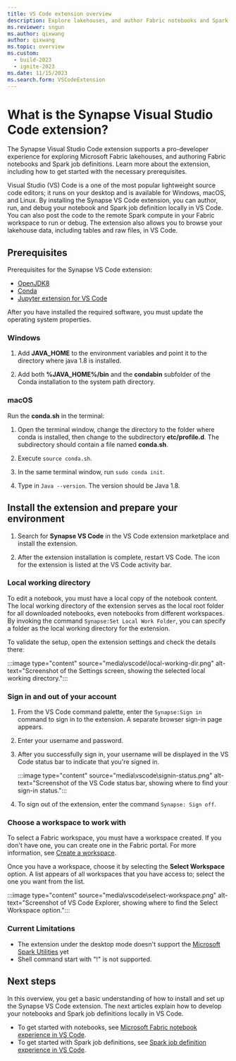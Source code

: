 ```yaml
---
title: VS Code extension overview
description: Explore lakehouses, and author Fabric notebooks and Spark job definitions with the Synapse VS Code extension. Learn about the prerequisites and installation.
ms.reviewer: sngun
ms.author: qixwang
author: qixwang
ms.topic: overview
ms.custom:
  - build-2023
  - ignite-2023
ms.date: 11/15/2023
ms.search.form: VSCodeExtension
---
```


# What is the Synapse Visual Studio Code extension?

The Synapse Visual Studio Code extension supports a pro-developer experience for exploring Microsoft Fabric lakehouses, and authoring Fabric notebooks and Spark job definitions. Learn more about the extension, including how to get started with the necessary prerequisites.

Visual Studio (VS) Code is a one of the most popular lightweight source code editors; it runs on your desktop and is available for Windows, macOS, and Linux. By installing the Synapse VS Code extension, you can author, run, and debug your notebook and Spark job definition locally in VS Code. You can also post the code to the remote Spark compute in your Fabric workspace to run or debug. The extension also allows you to browse your lakehouse data, including tables and raw files, in VS Code.

## Prerequisites

Prerequisites for the Synapse VS Code extension:

- [OpenJDK8](https://adoptium.net/temurin/releases/?version=8)
- [Conda](https://docs.conda.io/en/latest/miniconda.html)
- [Jupyter extension for VS Code](https://marketplace.visualstudio.com/items?itemName=ms-toolsai.jupyter)

After you have installed the required software, you must update the operating system properties.

### Windows

1. Add **JAVA_HOME** to the environment variables and point it to the directory where java 1.8 is installed.

2. Add both **%JAVA_HOME%/bin** and the **condabin** subfolder of the Conda installation to the system path directory.

### macOS

Run the **conda.sh** in the terminal:

1. Open the terminal window, change the directory to the folder where conda is installed, then change to the subdirectory **etc/profile.d**. The subdirectory should contain a file named **conda.sh**.

1. Execute `source conda.sh`.

1. In the same terminal window, run `sudo conda init`.

1. Type in `Java --version`. The version should be Java 1.8.

## Install the extension and prepare your environment

1. Search for **Synapse VS Code** in the VS Code extension marketplace and install the extension.

1. After the extension installation is complete, restart VS Code. The icon for the extension is listed at the VS Code activity bar.

### Local working directory

To edit a notebook, you must have a local copy of the notebook content. The local working directory of the extension serves as the local root folder for all downloaded notebooks, even notebooks from different workspaces. By invoking the command `Synapse:Set Local Work Folder`, you can specify a folder as the local working directory for the extension.

To validate the setup, open the extension settings and check the details there:

 :::image type="content" source="media\vscode\local-working-dir.png" alt-text="Screenshot of the Settings screen, showing the selected local working directory.":::

### Sign in and out of your account

1. From the VS Code command palette, enter the `Synapse:Sign in` command to sign in to the extension. A separate browser sign-in page appears.

1. Enter your username and password.

1. After you successfully sign in, your username will be displayed in the VS Code status bar to indicate that you're signed in.

   :::image type="content" source="media\vscode\signin-status.png" alt-text="Screenshot of the VS Code status bar, showing where to find your sign-in status.":::

1. To sign out of the extension, enter the command `Synapse: Sign off`.

### Choose a workspace to work with

To select a Fabric workspace, you must have a workspace created. If you don't have one, you can create one in the Fabric portal. For more information, see [Create a workspace](../get-started/create-workspaces.md).

Once you have a workspace, choose it by selecting the **Select Workspace** option. A list appears of all workspaces that you have access to; select the one you want from the list.

:::image type="content" source="media\vscode\select-workspace.png" alt-text="Screenshot of VS Code Explorer, showing where to find the Select Workspace option.":::

### Current Limitations

- The extension under the desktop mode doesn't support the [Microsoft Spark Utilities](/azure/synapse-analytics/spark/microsoft-spark-utilities?pivots=programming-language-python) yet
- Shell command start with "!" is not supported.

## Next steps

In this overview, you get a basic understanding of how to install and set up the Synapse VS Code extension. The next articles explain how to develop your notebooks and Spark job definitions locally in VS Code.

- To get started with notebooks, see [Microsoft Fabric notebook experience in VS Code](author-notebook-with-vs-code.md).
- To get started with Spark job definitions, see [Spark job definition experience in VS Code](author-sjd-with-vs-code.md).
